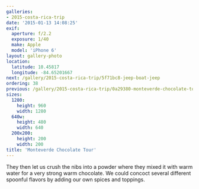 ```yaml
---
galleries:
- 2015-costa-rica-trip
date: '2015-01-13 14:08:25'
exif:
  aperture: f/2.2
  exposure: 1/40
  make: Apple
  model: 'iPhone 6'
layout: gallery-photo
location:
  latitude: 10.45817
  longitude: -84.65201667
next: /gallery/2015-costa-rica-trip/5f71bc8-jeep-boat-jeep
ordering: 38
previous: /gallery/2015-costa-rica-trip/0a29380-monteverde-chocolate-tour
sizes:
  1280:
    height: 960
    width: 1280
  640w:
    height: 480
    width: 640
  200x200:
    height: 200
    width: 200
title: 'Monteverde Chocolate Tour'
---
```


They then let us crush the nibs into a powder where they mixed it with warm water for a very strong warm chocolate. We could concoct several different spoonful flavors by adding our own spices and toppings.
